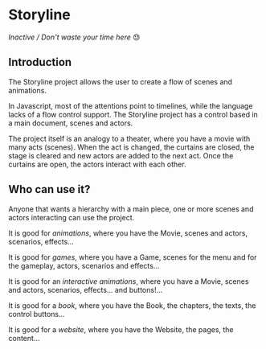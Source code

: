 # Storyline

*Inactive / Don't waste your time here* :sweat:

## Introduction

The Storyline project allows the user to create a flow of scenes and animations.

In Javascript, most of the attentions point to timelines, while the language lacks of a flow control support. The Storyline project has a control based in a main document, scenes and actors. 

The project itself is an analogy to a theater, where you have a movie with many acts (scenes). When the act is changed, the curtains are closed, the stage is cleared and new actors are added to the next act. Once the curtains are open, the actors interact with each other.

## Who can use it?

Anyone that wants a hierarchy with a main piece, one or more scenes and actors interacting can use the project.

It is good for *animations*, where you have the Movie, scenes and actors, scenarios, effects...

It is good for *games*, where you have a Game, scenes for the menu and for the gameplay, actors, scenarios and effects...

It is good for an *interactive animations*, where you have a Movie, scenes and actors, scenarios, effects... and buttons!...

It is good for a *book*, where you have the Book, the chapters, the texts, the control buttons...

It is good for a *website*, where you have the Website, the pages, the content...
